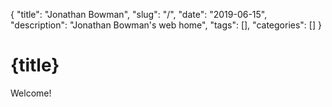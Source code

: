 {
"title": "Jonathan Bowman",
"slug": "/",
"date": "2019-06-15",
"description": "Jonathan Bowman's web home",
"tags": [],
"categories": []
}

# {title}

Welcome!
